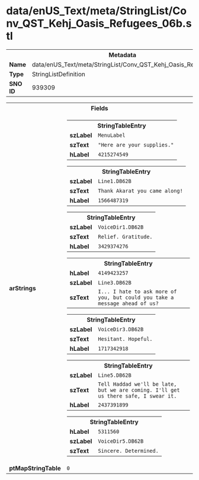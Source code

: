<h1>data/enUS_Text/meta/StringList/Conv_QST_Kehj_Oasis_Refugees_06b.stl</h1><table><tr><th colspan="100%">Metadata</th></tr><tr><td><b>Name</b></td><td>data/enUS_Text/meta/StringList/Conv_QST_Kehj_Oasis_Refugees_06b.stl</td></tr><tr><td><b>Type</b></td><td>StringListDefinition</td></tr><tr><td><b>SNO ID</b></td><td>939309</td></tr></table>

<table><tr><th colspan="100%">Fields</th></tr><tr><td><b>arStrings</b></td><td><table><tr><th colspan="100%">StringTableEntry</th></tr><tr><td><b>szLabel</b></td><td><code>MenuLabel</code></td></tr><tr><td><b>szText</b></td><td><code>"Here are your supplies."</code></td></tr><tr><td><b>hLabel</b></td><td><code>4215274549</code></td></tr></table>


<table><tr><th colspan="100%">StringTableEntry</th></tr><tr><td><b>szLabel</b></td><td><code>Line1.DB62B</code></td></tr><tr><td><b>szText</b></td><td><code>Thank Akarat you came along!</code></td></tr><tr><td><b>hLabel</b></td><td><code>1566487319</code></td></tr></table>


<table><tr><th colspan="100%">StringTableEntry</th></tr><tr><td><b>szLabel</b></td><td><code>VoiceDir1.DB62B</code></td></tr><tr><td><b>szText</b></td><td><code>Relief. Gratitude.</code></td></tr><tr><td><b>hLabel</b></td><td><code>3429374276</code></td></tr></table>


<table><tr><th colspan="100%">StringTableEntry</th></tr><tr><td><b>hLabel</b></td><td><code>4149423257</code></td></tr><tr><td><b>szLabel</b></td><td><code>Line3.DB62B</code></td></tr><tr><td><b>szText</b></td><td><code>I... I hate to ask more of you, but could you take a message ahead of us?</code></td></tr></table>


<table><tr><th colspan="100%">StringTableEntry</th></tr><tr><td><b>szLabel</b></td><td><code>VoiceDir3.DB62B</code></td></tr><tr><td><b>szText</b></td><td><code>Hesitant. Hopeful.</code></td></tr><tr><td><b>hLabel</b></td><td><code>1717342918</code></td></tr></table>


<table><tr><th colspan="100%">StringTableEntry</th></tr><tr><td><b>szLabel</b></td><td><code>Line5.DB62B</code></td></tr><tr><td><b>szText</b></td><td><code>Tell Haddad we'll be late, but we are coming. I'll get us there safe, I swear it.</code></td></tr><tr><td><b>hLabel</b></td><td><code>2437391899</code></td></tr></table>


<table><tr><th colspan="100%">StringTableEntry</th></tr><tr><td><b>hLabel</b></td><td><code>5311560</code></td></tr><tr><td><b>szLabel</b></td><td><code>VoiceDir5.DB62B</code></td></tr><tr><td><b>szText</b></td><td><code>Sincere. Determined.</code></td></tr></table>


</td></tr><tr><td><b>ptMapStringTable</b></td><td><code>0</code></td></tr></table>

